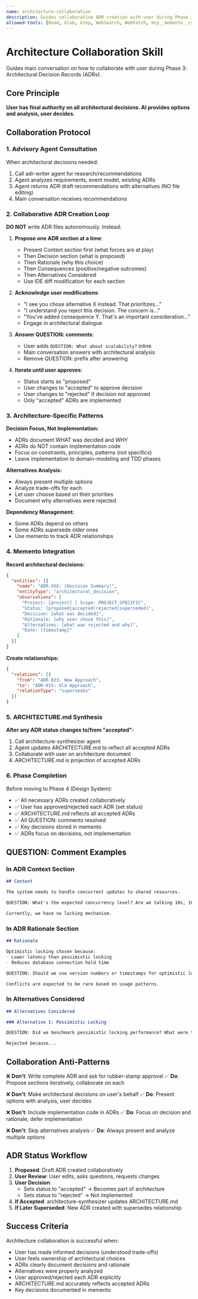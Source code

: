 ```yaml
---
name: architecture-collaboration
description: Guides collaborative ADR creation with user during Phase 3. Facilitates pair-programming on architectural decision records using IDE diff modification flow and QUESTION: comments. User has final authority on all architectural decisions.
allowed-tools: [Read, Glob, Grep, WebSearch, WebFetch, mcp__memento__create_entities, mcp__memento__create_relations, mcp__memento__add_observations, mcp__memento__semantic_search, mcp__memento__open_nodes, mcp__time__get_current_time, AskUserQuestion]
---
```


# Architecture Collaboration Skill

Guides main conversation on how to collaborate with user during Phase 3: Architectural Decision Records (ADRs).

## Core Principle

**User has final authority on all architectural decisions. AI provides options and analysis, user decides.**

## Collaboration Protocol

### 1. Advisory Agent Consultation

When architectural decisions needed:

1. Call adr-writer agent for research/recommendations
2. Agent analyzes requirements, event model, existing ADRs
3. Agent returns ADR draft recommendations with alternatives (NO file editing)
4. Main conversation receives recommendations

### 2. Collaborative ADR Creation Loop

**DO NOT** write ADR files autonomously. Instead:

1. **Propose one ADR section at a time**:
   - Present Context section first (what forces are at play)
   - Then Decision section (what is proposed)
   - Then Rationale (why this choice)
   - Then Consequences (positive/negative outcomes)
   - Then Alternatives Considered
   - Use IDE diff modification for each section

2. **Acknowledge user modifications**:
   - "I see you chose alternative X instead. That prioritizes..."
   - "I understand you reject this decision. The concern is..."
   - "You've added consequence Y. That's an important consideration..."
   - Engage in architectural dialogue

3. **Answer QUESTION: comments**:
   - User adds `QUESTION: What about scalability?` inline
   - Main conversation answers with architectural analysis
   - Remove QUESTION: prefix after answering

4. **Iterate until user approves**:
   - Status starts as "proposed"
   - User changes to "accepted" to approve decision
   - User changes to "rejected" if decision not approved
   - Only "accepted" ADRs are implemented

### 3. Architecture-Specific Patterns

**Decision Focus, Not Implementation:**

- ADRs document WHAT was decided and WHY
- ADRs do NOT contain implementation code
- Focus on constraints, principles, patterns (not specifics)
- Leave implementation to domain-modeling and TDD phases

**Alternatives Analysis:**

- Always present multiple options
- Analyze trade-offs for each
- Let user choose based on their priorities
- Document why alternatives were rejected

**Dependency Management:**

- Some ADRs depend on others
- Some ADRs supersede older ones
- Use memento to track ADR relationships

### 4. Memento Integration

**Record architectural decisions:**

```json
{
  "entities": [{
    "name": "ADR-XXX: [Decision Summary]",
    "entityType": "architectural_decision",
    "observations": [
      "Project: [project] | Scope: PROJECT_SPECIFIC",
      "Status: [proposed|accepted|rejected|superseded]",
      "Decision: [what was decided]",
      "Rationale: [why user chose this]",
      "Alternatives: [what was rejected and why]",
      "Date: [timestamp]"
    ]
  }]
}
```

**Create relationships:**

```json
{
  "relations": [{
    "from": "ADR-023: New Approach",
    "to": "ADR-015: Old Approach",
    "relationType": "supersedes"
  }]
}
```

### 5. ARCHITECTURE.md Synthesis

**After any ADR status changes to/from "accepted":**

1. Call architecture-synthesizer agent
2. Agent updates ARCHITECTURE.md to reflect all accepted ADRs
3. Collaborate with user on architecture document
4. ARCHITECTURE.md is projection of accepted ADRs

### 6. Phase Completion

Before moving to Phase 4 (Design System):

- ✅ All necessary ADRs created collaboratively
- ✅ User has approved/rejected each ADR (set status)
- ✅ ARCHITECTURE.md reflects all accepted ADRs
- ✅ All QUESTION: comments resolved
- ✅ Key decisions stored in memento
- ✅ ADRs focus on decisions, not implementation

## QUESTION: Comment Examples

### In ADR Context Section

```markdown
## Context

The system needs to handle concurrent updates to shared resources.

QUESTION: What's the expected concurrency level? Are we talking 10s, 100s, or 1000s of concurrent users?

Currently, we have no locking mechanism.
```

### In ADR Rationale Section

```markdown
## Rationale

Optimistic locking chosen because:
- Lower latency than pessimistic locking
- Reduces database connection hold time

QUESTION: Should we use version numbers or timestamps for optimistic locking?

Conflicts are expected to be rare based on usage patterns.
```

### In Alternatives Considered

```markdown
## Alternatives Considered

### Alternative 1: Pessimistic Locking

QUESTION: Did we benchmark pessimistic locking performance? What were the results?

Rejected because...
```

## Collaboration Anti-Patterns

❌ **Don't**: Write complete ADR and ask for rubber-stamp approval
✅ **Do**: Propose sections iteratively, collaborate on each

❌ **Don't**: Make architectural decisions on user's behalf
✅ **Do**: Present options with analysis, user decides

❌ **Don't**: Include implementation code in ADRs
✅ **Do**: Focus on decision and rationale, defer implementation

❌ **Don't**: Skip alternatives analysis
✅ **Do**: Always present and analyze multiple options

## ADR Status Workflow

1. **Proposed**: Draft ADR created collaboratively
2. **User Review**: User edits, asks questions, requests changes
3. **User Decision**:
   - Sets status to "accepted" → Becomes part of architecture
   - Sets status to "rejected" → Not implemented
4. **If Accepted**: architecture-synthesizer updates ARCHITECTURE.md
5. **If Later Superseded**: New ADR created with supersedes relationship

## Success Criteria

Architecture collaboration is successful when:

- User has made informed decisions (understood trade-offs)
- User feels ownership of architectural choices
- ADRs clearly document decisions and rationale
- Alternatives were properly analyzed
- User approved/rejected each ADR explicitly
- ARCHITECTURE.md accurately reflects accepted ADRs
- Key decisions documented in memento
